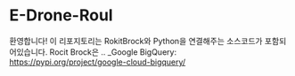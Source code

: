 # E-Drone-Roul
 
환영합니다! 이 리포지토리는 RokitBrock와 Python을 연결해주는 소스코드가 포함되어있습니다.
Rocit Brock은 
.. _Google BigQuery: https://pypi.org/project/google-cloud-bigquery/